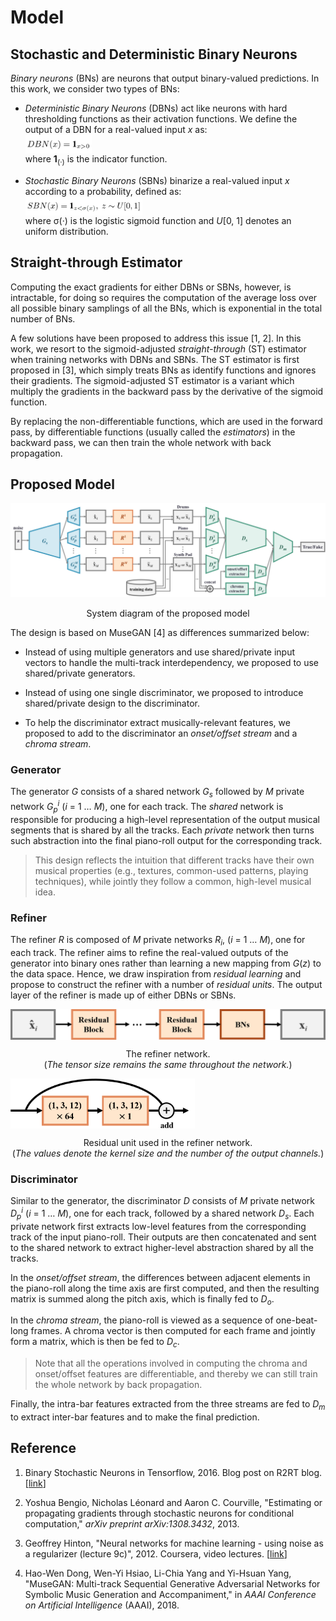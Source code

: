 # Model

## Stochastic and Deterministic Binary Neurons

*Binary neurons* (BNs) are neurons that output binary-valued predictions. In
this work, we consider two types of BNs:

- *Deterministic Binary Neurons* (DBNs) act like neurons with hard thresholding
  functions as their activation functions. We define the output of a DBN for a
  real-valued input *x* as:
  <img src="figs/formula_dbn.png" alt="residual_block" style="max-height:30px; display:block;">
  where **1**<sub>(&middot;)</sub> is the indicator function.

- *Stochastic Binary Neurons* (SBNs) binarize a real-valued input *x* according
  to a probability, defined as:
  <img src="figs/formula_sbn.png" alt="residual_block" style="max-height:30px; display:block;">
  where &sigma;(&middot;) is the logistic sigmoid function and *U*[0, 1] denotes
  an uniform distribution.

## Straight-through Estimator

Computing the exact gradients for either DBNs or SBNs, however, is intractable,
for doing so requires the computation of the average loss over all possible
binary samplings of all the BNs, which is exponential in the total number of
BNs.

A few solutions have been proposed to address this issue [1, 2]. In this work,
we resort to the sigmoid-adjusted *straight-through* (ST) estimator when
training networks with DBNs and SBNs. The ST estimator is first proposed in [3],
which simply treats BNs as identify functions and ignores their gradients. The
sigmoid-adjusted ST estimator is a variant which multiply the gradients in the
backward pass by the derivative of the sigmoid function.

By replacing the non-differentiable functions, which are used in the forward
pass, by differentiable functions (usually called the *estimators*) in the
backward pass, we can then train the whole network with back propagation.

## Proposed Model

![bmusegan](figs/bmusegan.png)
<p class="caption" align="center">System diagram of the proposed model</p>

The design is based on MuseGAN [4] as differences summarized below:

- Instead of using multiple generators and use shared/private input vectors to
  handle the multi-track interdependency, we proposed to use shared/private
  generators.

- Instead of using one single discriminator, we proposed to introduce
  shared/private design to the discriminator.

- To help the discriminator extract musically-relevant features, we proposed to
  add to the discriminator an *onset/offset stream* and a *chroma stream*.

### Generator

The generator *G* consists of a shared network <i>G<sub>s</sub></i> followed by
*M* private network <i>G<sub>p</sub><sup>i</sup></i> (*i* = 1 &hellip; *M*), one
for each track. The *shared* network is responsible for producing a high-level
representation of the output musical segments that is shared by all the tracks.
Each *private* network then turns such abstraction into the final piano-roll
output for the corresponding track.

> This design reflects the intuition that different tracks have their own
musical properties (e.g., textures, common-used patterns, playing techniques),
while jointly they follow a common, high-level musical idea.

### Refiner

The refiner *R* is composed of *M* private networks <i>R<sub>i</sub></i>, (*i* =
1 &hellip; *M*), one for each track. The refiner aims to refine the real-valued
outputs of the generator into binary ones rather than learning a new mapping
from *G*(*z*) to the data space. Hence, we draw inspiration from *residual
learning* and propose to construct the refiner with a number of *residual
units*. The output layer of the refiner is made up of either DBNs or SBNs.

<img src="figs/refiner.png" alt="refiner" style="max-height:50px; display:block;">
<p class="caption" align="center">The refiner network.<br>(<i>The tensor size remains the same throughout the network.</i>)</p>

<img src="figs/residual_block.png" alt="residual_block" style="max-height:80px; display:block;">
<p class="caption" align="center">Residual unit used in the refiner network.<br>(<i>The values denote the kernel size and the number of the output channels.</i>)</p>

### Discriminator

Similar to the generator, the discriminator *D* consists of *M* private network
<i>D<sub>p</sub><sup>i</sup></i> (*i* = 1 &hellip; *M*), one for each track,
followed by a shared network <i>D<sub>s</sub></i>. Each private network first
extracts low-level features from the corresponding track of the input
piano-roll. Their outputs are then concatenated and sent to the shared network
to extract higher-level abstraction shared by all the tracks.

In the *onset/offset stream*, the differences between adjacent elements in the
piano-roll along the time axis are first computed, and then the resulting matrix
is summed along the pitch axis, which is finally fed to <i>D<sub>o</sub></i>.

In the *chroma stream*, the piano-roll is viewed as a sequence of one-beat-long
frames. A chroma vector is then computed for each frame and jointly form a
matrix, which is then be fed to <i>D<sub>c</sub></i>.

> Note that all the operations involved in computing the chroma and onset/offset
features are differentiable, and thereby we can still train the whole network by
back propagation.

Finally, the intra-bar features extracted from the three streams are fed to
<i>D<sub>m</sub></i> to extract inter-bar features and to make the final
prediction.

## Reference

1. Binary Stochastic Neurons in Tensorflow, 2016.
   Blog post on R2RT blog.
   [[link](https://r2rt.com/binary-stochastic-neurons-in-tensorflow.html)]

2. Yoshua Bengio, Nicholas Léonard and Aaron C. Courville,
   "Estimating or propagating gradients through stochastic neurons for
   conditional computation," *arXiv preprint arXiv:1308.3432*, 2013.

3. Geoffrey Hinton,
   "Neural networks for machine learning - using noise as a regularizer (lecture
   9c)", 2012.
   Coursera, video lectures.
   [[link](https://www.youtube.com/watch?v=LN0xtUuJsEI)]

4. Hao-Wen Dong, Wen-Yi Hsiao, Li-Chia Yang and Yi-Hsuan Yang,
   "MuseGAN: Multi-track Sequential Generative Adversarial Networks for Symbolic
   Music Generation and Accompaniment,"
   in *AAAI Conference on Artificial Intelligence* (AAAI), 2018.
